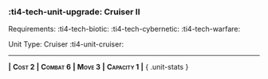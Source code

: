 ### :ti4-tech-unit-upgrade: **Cruiser II**

Requirements: :ti4-tech-biotic: :ti4-tech-cybernetic: :ti4-tech-warfare:

Unit Type: Cruiser :ti4-unit-cruiser:

---

__|__ <span style="font-variant:small-caps;white-space: nowrap;">**Cost 2**</span> __|__ <span style="font-variant:small-caps;white-space: nowrap;">**Combat 6**</span> __|__ <span style="font-variant:small-caps;white-space: nowrap;">**Move 3**</span> __|__ <span style="font-variant:small-caps;white-space: nowrap;">**Capacity 1**</span> __|__
{ .unit-stats }
